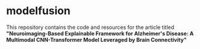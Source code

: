# modelfusion

This repository contains the code and resources for the article titled ​**"Neuroimaging-Based Explainable Framework for Alzheimer's Disease: A Multimodal CNN-Transformer Model Leveraged by Brain Connectivity"**
